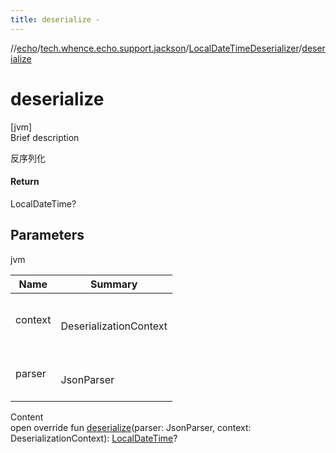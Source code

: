 ```yaml
---
title: deserialize -
---
```

//[echo](../../index.md)/[tech.whence.echo.support.jackson](../index.md)/[LocalDateTimeDeserializer](index.md)/[deserialize](deserialize.md)



# deserialize  
[jvm]  
Brief description  


反序列化



#### Return  


LocalDateTime?



## Parameters  
  
jvm  
  
|  Name|  Summary| 
|---|---|
| context| <br><br>DeserializationContext<br><br>
| parser| <br><br>JsonParser<br><br>
  
  
Content  
open override fun [deserialize](deserialize.md)(parser: JsonParser, context: DeserializationContext): [LocalDateTime](https://docs.oracle.com/javase/8/docs/api/java/time/LocalDateTime.html)?  



